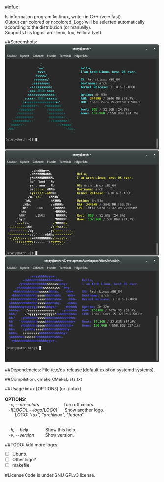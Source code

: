 #infux

Is information program for linux, writen in C++ (very fast). <br>
Output can colored or nocolored. Logo will be selected automatically according to the distribution (or manually).<br>
Supports this logos: archlinux, tux, Fedora (yet).<br>

##Screenshots:
<img src="https://raw.githubusercontent.com/petr-stety-stetka/infux/master/screenshots/screenshot-arch.png" width="500px" /> 
<img src="https://raw.githubusercontent.com/petr-stety-stetka/infux/master/screenshots/screenshot-tux.png" width="500px" /> 
<img src="https://raw.githubusercontent.com/petr-stety-stetka/infux/master/screenshots/screenshot-fedora.png" width="500px" /> 

##Dependencies:
File /etc/os-release (default exist on systemd systems).

##Compilation:
cmake CMakeLists.txt

##Usage
infux \[OPTIONS\] (or ./infux) <br><br>
**OPTIONS:**<br>
&nbsp;&nbsp;&nbsp;*-c, --no-colors*&nbsp;&nbsp;&nbsp;&nbsp;&nbsp;&nbsp;&nbsp;&nbsp;&nbsp;&nbsp;&nbsp;&nbsp;&nbsp;&nbsp;&nbsp;&nbsp;&nbsp;&nbsp;&nbsp;&nbsp;Turn off colors.<br>
&nbsp;&nbsp;&nbsp;*-l[LOGO], --logo[LOGO]*&nbsp;&nbsp;&nbsp;&nbsp;&nbsp;&nbsp;Show another logo.<br>
&nbsp;&nbsp;&nbsp;&nbsp;&nbsp;&nbsp;&nbsp;&nbsp;*LOGO: "tux", "archlinux", "fedora"*<br><br>

&nbsp;&nbsp;&nbsp;*-h, --help*&nbsp;&nbsp;&nbsp;&nbsp;&nbsp;&nbsp;&nbsp;&nbsp;&nbsp;&nbsp;&nbsp;&nbsp;&nbsp;&nbsp;Show this help.<br>
&nbsp;&nbsp;&nbsp;*-v, --version*&nbsp;&nbsp;&nbsp;&nbsp;&nbsp;&nbsp;&nbsp;&nbsp;&nbsp;Show version.<br>

##TODO:
Add more logos:
- [ ] Ubuntu
- [ ] Other logo?
- [ ] makefile

#License 
Code is under GNU GPLv3 license.
